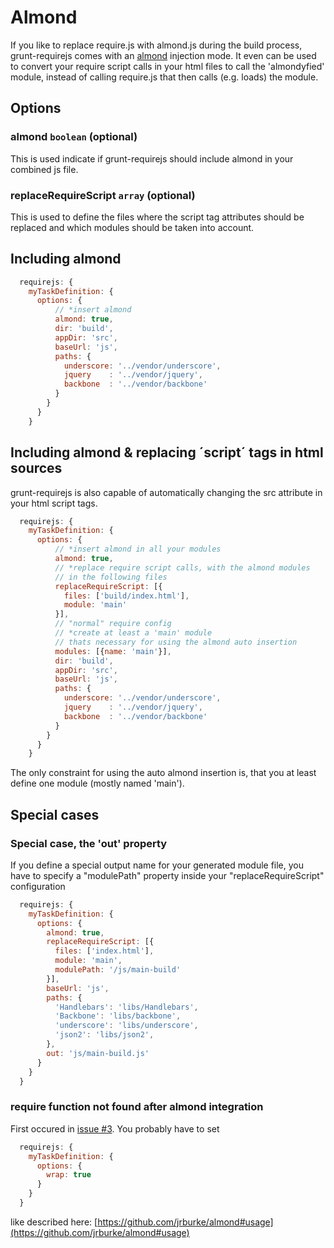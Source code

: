 # Almond

If you like to replace require.js with almond.js during the build process, grunt-requirejs comes with an [almond](https://github.com/jrburke/almond) injection mode.
It even can be used to convert your require script calls in your html files to call the 'almondyfied' module, instead of calling require.js
that then calls (e.g. loads) the module.

## Options

### almond ```boolean``` (optional)

This is used indicate if grunt-requirejs should include almond in your combined js file.


### replaceRequireScript ```array``` (optional)

This is used to define the files where the script tag attributes should be replaced
and which modules should be taken into account.

## Including almond

```javascript
  requirejs: {
    myTaskDefinition: {
      options: {
          // *insert almond
          almond: true,
          dir: 'build',
          appDir: 'src',
          baseUrl: 'js',
          paths: {
            underscore: '../vendor/underscore',
            jquery    : '../vendor/jquery',
            backbone  : '../vendor/backbone'
          }
        }
      }
    }
```

## Including almond & replacing ´script´ tags in html sources

grunt-requirejs is also capable of automatically changing the src attribute
in your html script tags.

```javascript
  requirejs: {
    myTaskDefinition: {
      options: {
          // *insert almond in all your modules
          almond: true,
          // *replace require script calls, with the almond modules
          // in the following files
          replaceRequireScript: [{
            files: ['build/index.html'],
            module: 'main'
          }],
          // "normal" require config
          // *create at least a 'main' module
          // thats necessary for using the almond auto insertion
          modules: [{name: 'main'}],
          dir: 'build',
          appDir: 'src',
          baseUrl: 'js',
          paths: {
            underscore: '../vendor/underscore',
            jquery    : '../vendor/jquery',
            backbone  : '../vendor/backbone'
          }
        }
      }
    }
```

The only constraint for using the auto almond insertion is, that you at least define one module
(mostly named 'main').

## Special cases

### Special case, the 'out' property

If you define a special output name for your generated module file,
you have to specify a "modulePath" property inside your "replaceRequireScript" configuration

```javascript
  requirejs: {
    myTaskDefinition: {
      options: {
        almond: true,
        replaceRequireScript: [{
          files: ['index.html'],
          module: 'main',
          modulePath: '/js/main-build'
        }],
        baseUrl: 'js',
        paths: {
          'Handlebars': 'libs/Handlebars',
          'Backbone': 'libs/backbone',
          'underscore': 'libs/underscore',
          'json2': 'libs/json2',
        },
        out: 'js/main-build.js'
      }
    }
  }
```

### require function not found after almond integration
First occured in [issue #3](https://github.com/asciidisco/grunt-requirejs/issues/3).
You probably have to set

```javascript
  requirejs: {
    myTaskDefinition: {
      options: {
        wrap: true
      }
    }
  }
```

like described here: [https://github.com/jrburke/almond#usage](https://github.com/jrburke/almond#usage)
